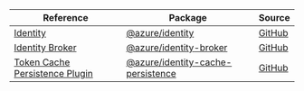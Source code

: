 | Reference | Package | Source |
|---|---|---|
|[Identity](identity-readme.md)|[@azure/identity](https://www.npmjs.com/package/@azure/identity)|[GitHub](https://github.com/Azure/azure-sdk-for-js/blob/main/sdk/identity/identity)|
|[Identity Broker](identity-broker-readme.md)|[@azure/identity-broker](https://www.npmjs.com/package/@azure/identity-broker)|[GitHub](https://github.com/Azure/azure-sdk-for-js/blob/main/sdk/identity/identity-broker)|
|[Token Cache Persistence Plugin](identity-cache-persistence-readme.md)|[@azure/identity-cache-persistence](https://www.npmjs.com/package/@azure/identity-cache-persistence)|[GitHub](https://github.com/Azure/azure-sdk-for-js/blob/main/sdk/identity/identity-cache-persistence)|
